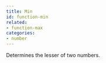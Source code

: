 ```yaml
---
title: Min
id: function-min
related:
- function-max
categories:
- number
---
```


Determines the lesser of two numbers.

